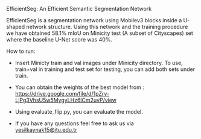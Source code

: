 EfficientSeg: An Efficient Semantic Segmentation Network

EfficientSeg is a segmentation network using Mobilev3 blocks inside a U-shaped network structure. Using this network and the training procedure we have obtained 58.1% mIoU on Minicity test (A subset of Cityscapes) set where the baseline U-Net score was 40%.


How to run:

- Insert Minicty train and val images under Minicity directory. To use, train+val in training and test set for testing, you can add both sets under train.

- You can obtain the weights of the best model from : https://drive.google.com/file/d/1pZrv-LjPg3VhsU5w5MygyLHz6lCm2uvP/view

- Using evaluate_flip.py, you can evaluate the model.

- If you have any questions feel free to ask us via yesilkaynak15@itu.edu.tr
